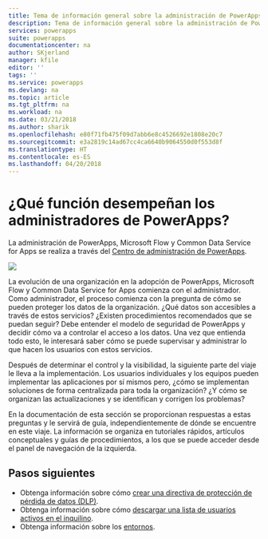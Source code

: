 ```yaml
---
title: Tema de información general sobre la administración de PowerApps | Microsoft Docs
description: Tema de información general sobre la administración de PowerApps
services: powerapps
suite: powerapps
documentationcenter: na
author: SKjerland
manager: kfile
editor: ''
tags: ''
ms.service: powerapps
ms.devlang: na
ms.topic: article
ms.tgt_pltfrm: na
ms.workload: na
ms.date: 03/21/2018
ms.author: sharik
ms.openlocfilehash: e80f71fb475f09d7abb6e8c4526692e1808e20c7
ms.sourcegitcommit: e3a2819c14ad67cc4ca6640b9064550d0f553d8f
ms.translationtype: HT
ms.contentlocale: es-ES
ms.lasthandoff: 04/20/2018
---
```

# <a name="whats-the-role-of-a-powerapps-administrator"></a>¿Qué función desempeñan los administradores de PowerApps?
La administración de PowerApps, Microsoft Flow y Common Data Service for Apps se realiza a través del [Centro de administración de PowerApps](https://admin.powerapps.com).

![](./media/index/admin-center.png)

La evolución de una organización en la adopción de PowerApps, Microsoft Flow y Common Data Service for Apps comienza con el administrador. Como administrador, el proceso comienza con la pregunta de cómo se pueden proteger los datos de la organización. ¿Qué datos son accesibles a través de estos servicios? ¿Existen procedimientos recomendados que se puedan seguir? Debe entender el modelo de seguridad de PowerApps y decidir cómo va a controlar el acceso a los datos. Una vez que entienda todo esto, le interesará saber cómo se puede supervisar y administrar lo que hacen los usuarios con estos servicios.

Después de determinar el control y la visibilidad, la siguiente parte del viaje le lleva a la implementación. Los usuarios individuales y los equipos pueden implementar las aplicaciones por sí mismos pero, ¿cómo se implementan soluciones de forma centralizada para toda la organización? ¿Y cómo se organizan las actualizaciones y se identifican y corrigen los problemas?

En la documentación de esta sección se proporcionan respuestas a estas preguntas y le servirá de guía, independientemente de dónde se encuentre en este viaje. La información se organiza en tutoriales rápidos, artículos conceptuales y guías de procedimientos, a los que se puede acceder desde el panel de navegación de la izquierda.

## <a name="next-steps"></a>Pasos siguientes
* Obtenga información sobre cómo [crear una directiva de protección de pérdida de datos (DLP)](create-dlp-policy.md).
* Obtenga información sobre cómo [descargar una lista de usuarios activos en el inquilino](admin-view-user-licenses.md).
* Obtenga información sobre los [entornos](environments-overview.md).
